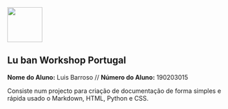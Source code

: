<img src="https://github.com/luismbarroso/Documentation_Luban/blob/main/Imagens_Gerais/Logo_Luban.png" width="80" />    

## Lu ban Workshop Portugal

<p>
  <strong>Nome do Aluno:</strong> Luis Barroso // <strong>Número do Aluno:</strong> 190203015
</p>

Consiste num projecto para criação de documentação de forma simples e rápida usado o Markdown, HTML, Python e CSS.
